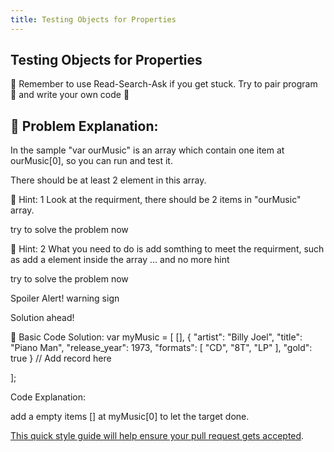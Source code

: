 ```yaml
---
title: Testing Objects for Properties
---
```

## Testing Objects for Properties
:triangular_flag_on_post: Remember to use Read-Search-Ask if you get stuck. Try to pair program :busts_in_silhouette: and write your own code :pencil:

:checkered_flag: Problem Explanation:
-------
In the sample "var ourMusic" is an array which contain one item at ourMusic[0], so you can run and test it.


There should be at least 2 element in this array.


:speech_balloon: Hint: 1
Look at the requirment, there should be 2 items in "ourMusic" array.

try to solve the problem now

:speech_balloon: Hint: 2
What you need to do is add somthing to meet the requirment, such as add a element inside the array ... and no more hint



try to solve the problem now

Spoiler Alert!
warning sign

Solution ahead!

:beginner: Basic Code Solution:
var myMusic = [
  [],
  {
    "artist": "Billy Joel",
    "title": "Piano Man",
    "release_year": 1973,
    "formats": [ 
      "CD",
      "8T",
      "LP"
    ],
    "gold": true
  }
  // Add record here
  
];

Code Explanation:
 
 add a empty items [] at myMusic[0] to let the target done.

<a href='https://github.com/freecodecamp/guides/blob/master/README.md' target='_blank' rel='nofollow'>This quick style guide will help ensure your pull request gets accepted</a>.

<!-- The article goes here, in GitHub-flavored Markdown. Feel free to add YouTube videos, images, and CodePen/JSBin embeds  -->
